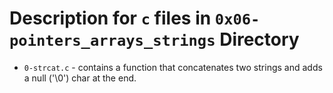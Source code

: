 # Description for `c` files in `0x06-pointers_arrays_strings` Directory

- `0-strcat.c` - contains a function that concatenates two strings and adds a null ('\0') char at the end.
